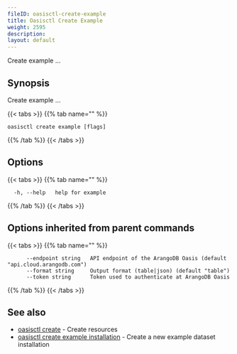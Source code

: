 ```yaml
---
fileID: oasisctl-create-example
title: Oasisctl Create Example
weight: 2595
description: 
layout: default
---
```

Create example ...

## Synopsis

Create example ...

{{< tabs >}}
{{% tab name="" %}}
```
oasisctl create example [flags]
```
{{% /tab %}}
{{< /tabs >}}

## Options

{{< tabs >}}
{{% tab name="" %}}
```
  -h, --help   help for example
```
{{% /tab %}}
{{< /tabs >}}

## Options inherited from parent commands

{{< tabs >}}
{{% tab name="" %}}
```
      --endpoint string   API endpoint of the ArangoDB Oasis (default "api.cloud.arangodb.com")
      --format string     Output format (table|json) (default "table")
      --token string      Token used to authenticate at ArangoDB Oasis
```
{{% /tab %}}
{{< /tabs >}}

## See also

* [oasisctl create]()	 - Create resources
* [oasisctl create example installation](oasisctl-create-example-installation)	 - Create a new example dataset installation

